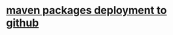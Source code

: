 # [maven packages deployment to github](https://docs.github.com/en/packages/working-with-a-github-packages-registry/working-with-the-apache-maven-registry)